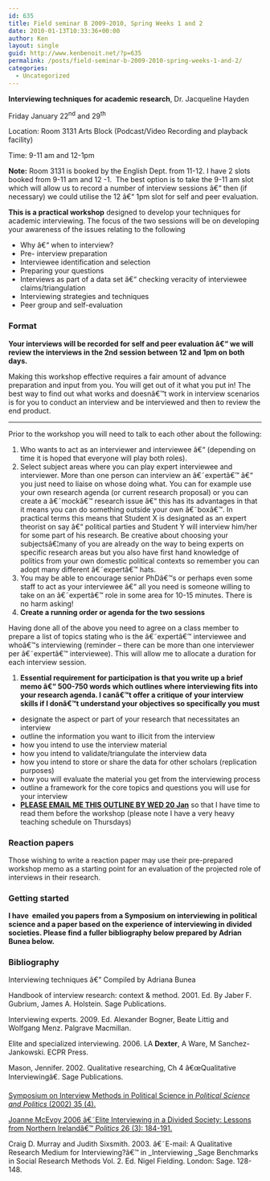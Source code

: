 ```yaml
---
id: 635
title: Field seminar B 2009-2010, Spring Weeks 1 and 2
date: 2010-01-13T10:33:36+00:00
author: Ken
layout: single
guid: http://www.kenbenoit.net/?p=635
permalink: /posts/field-seminar-b-2009-2010-spring-weeks-1-and-2/
categories:
  - Uncategorized
---
```

**Interviewing techniques for academic research**, Dr. Jacqueline Hayden


  Friday January 22<sup>nd</sup> and 29<sup>th</sup>


Location: Room 3131 Arts Block (Podcast/Video Recording and playback facility)
  
Time: 9-11 am and 12-1pm


  **Note:** Room 3131 is booked by the English Dept. from 11-12. I have 2 slots booked from 9-11 am and 12 -1.  The best option is to take the 9-11 am slot which will allow us to record a number of interview sessions â€“ then (if necessary) we could utilise the 12 â€“ 1pm slot for self and peer evaluation.


**This is a practical workshop** designed to develop your techniques for academic interviewing. The focus of the two sessions will be on developing your awareness of the issues relating to the following

  * Why â€“ when to interview?
  * Pre- interview preparation
  * Interviewee identification and selection
  * Preparing your questions
  * Interviews as part of a data set â€“ checking veracity of interviewee claims/triangulation
  * Interviewing strategies and techniques
  * Peer group and self-evaluation

### Format

**Your interviews will be recorded for self and peer evaluation â€“ we will review the interviews in the 2nd session between 12 and 1pm on both days.**

Making this workshop effective requires a fair amount of advance preparation and input from you. You will get out of it what you put in! The best way to find out what works and doesnâ€™t work in interview scenarios is for you to conduct an interview and be interviewed and then to review the end product.

 ****

Prior to the workshop you will need to talk to each other about the following:

  1. Who wants to act as an interviewer and interviewee â€“ (depending on time it is hoped that everyone will play both roles).
  2. Select subject areas where you can play expert interviewee and interviewer. More than one person can interview an â€˜expertâ€™ â€“ you just need to liaise on whose doing what. You can for example use your own research agenda (or current research proposal) or you can create a â€˜mockâ€™ research issue â€“ this has its advantages in that it means you can do something outside your own â€˜boxâ€™. In practical terms this means that Student X is designated as an expert theorist on say â€“ political parties and Student Y will interview him/her for some part of his research. Be creative about choosing your subjectsâ€¦many of you are already on the way to being experts on specific research areas but you also have first hand knowledge of politics from your own domestic political contexts so remember you can adopt many different â€˜expertâ€™ hats.
  3. You may be able to encourage senior PhDâ€™s or perhaps even some staff to act as your interviewee â€“ all you need is someone willing to take on an â€˜expertâ€™ role in some area for 10-15 minutes. There is no harm asking!
  4. **Create a running order or agenda for the two sessions**

Having done all of the above you need to agree on a class member to prepare a list of topics stating who is the â€˜expertâ€™ interviewee and whoâ€™s interviewing (reminder &#8211; there can be more than one interviewer per â€˜expertâ€™ interviewee). This will allow me to allocate a duration for each interview session.

  1. **Essential requirement for participation is that you write up a brief memo â€“ 500-750 words which outlines where interviewing fits into your research agenda. I canâ€™t offer a critique of your interview skills if I donâ€™t understand your objectives so specifically you must**

  * designate the aspect or part of your research that necessitates an interview
  * outline the information you want to illicit from the interview
  * how you intend to use the interview material
  * how you intend to validate/triangulate the interview data
  * how you intend to store or share the data for other scholars (replication purposes)
  * how you will evaluate the material you get from the interviewing process
  * outline a framework for the core topics and questions you will use for your interview
  * **<span style="text-decoration: underline;">PLEASE EMAIL ME THIS OUTLINE BY WED 20 Jan</span>** <span style="text-decoration: underline;"></span>so that I have time to read them before the workshop (please note I have a very heavy teaching schedule on Thursdays)

### Reaction papers

Those wishing to write a reaction paper may use their pre-prepared workshop memo as a starting point for an evaluation of the projected role of interviews in their research.

### Getting started

**I have  emailed you papers from a Symposium on interviewing in political science and a paper based on the experience of interviewing in divided societies. Please find a fuller bibliography below prepared by Adrian Bunea below.** 

### Bibliography

Interviewing techniques â€“ Compiled by Adriana Bunea


  Handbook of interview research: context & method. 2001. Ed. By Jaber F. Gubrium, James A. Holstein. Sage Publications.



  Interviewing experts. 2009. Ed. Alexander Bogner, Beate Littig and Wolfgang Menz. Palgrave Macmillan.



  Elite and specialized interviewing. 2006. LA **Dexter**, A Ware, M Sanchez-Jankowski. ECPR Press.



  Mason, Jennifer. 2002. Qualitative researching, Ch 4 â€œQualitative Interviewingâ€. Sage Publications.



  [Symposium on Interview Methods in Political Science in ](http://www.tcd.ie/Political_Science/local/courses/fieldsem/PS_Symposium_Interviewing.pdf)_[Political Science and Politics ](http://www.tcd.ie/Political_Science/local/courses/fieldsem/PS_Symposium_Interviewing.pdf)_[(2002) 35 (4).](http://www.tcd.ie/Political_Science/local/courses/fieldsem/PS_Symposium_Interviewing.pdf)



  [Joanne McEvoy 2006 â€˜Elite Interviewing in a Divided Society: Lessons from Northern Irelandâ€™ ](http://www.tcd.ie/Political_Science/local/courses/fieldsem/McEvoy.pdf)_[Politics ](http://www.tcd.ie/Political_Science/local/courses/fieldsem/McEvoy.pdf)_[26 (3): 184-191.](http://www.tcd.ie/Political_Science/local/courses/fieldsem/McEvoy.pdf)



  Craig D. Murray and Judith Sixsmith. 2003. â€˜E-mail: A Qualitative Research Medium for Interviewing?â€™ in _Interviewing _Sage Benchmarks in Social Research Methods Vol. 2. Ed. Nigel Fielding. London: Sage. 128-148.

